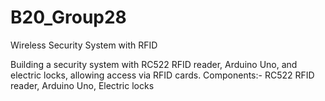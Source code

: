 # B20_Group28
Wireless Security System with RFID

Building a security system with RC522 RFID reader, Arduino Uno, and electric locks, allowing access via RFID cards.
Components:- RC522 RFID reader, Arduino Uno, Electric locks


